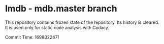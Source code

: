 # lmdb - mdb.master branch

This repository contains frozen state of the repository.
Its history is cleared. It is used only for static code
analysis with Codacy.

Commit Time: 1698322471
